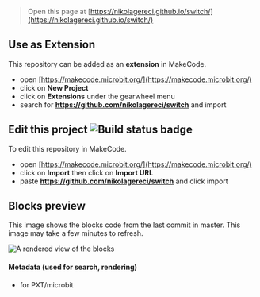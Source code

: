 
> Open this page at [https://nikolagereci.github.io/switch/](https://nikolagereci.github.io/switch/)

## Use as Extension

This repository can be added as an **extension** in MakeCode.

* open [https://makecode.microbit.org/](https://makecode.microbit.org/)
* click on **New Project**
* click on **Extensions** under the gearwheel menu
* search for **https://github.com/nikolagereci/switch** and import

## Edit this project ![Build status badge](https://github.com/nikolagereci/switch/workflows/MakeCode/badge.svg)

To edit this repository in MakeCode.

* open [https://makecode.microbit.org/](https://makecode.microbit.org/)
* click on **Import** then click on **Import URL**
* paste **https://github.com/nikolagereci/switch** and click import

## Blocks preview

This image shows the blocks code from the last commit in master.
This image may take a few minutes to refresh.

![A rendered view of the blocks](https://github.com/nikolagereci/switch/raw/master/.github/makecode/blocks.png)

#### Metadata (used for search, rendering)

* for PXT/microbit
<script src="https://makecode.com/gh-pages-embed.js"></script><script>makeCodeRender("{{ site.makecode.home_url }}", "{{ site.github.owner_name }}/{{ site.github.repository_name }}");</script>
